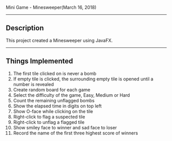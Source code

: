 Mini Game - Minesweeper(March 16, 2018)

------------------------------------------------------------
Description
------------------------------------------------------------
This project created a Minesweeper using JavaFX.

------------------------------------------------------------
Things Implemented
------------------------------------------------------------
1. The first tile clicked on is never a bomb
2. If empty tile is clicked, the surrounding empty tile is opened until a number is revealed
3. Create random board for each game
4. Select the difficulty of the game, Easy, Medium or Hard
5. Count the remaining unflagged bombs
6. Show the elapsed time in digits on top left
7. Show O-face while clicking on the tile
8. Right-click to flag a suspected tile
9. Right-click to unflag a flagged tile
10. Show smiley face to winner and sad face to loser
11. Record the name of the first three highest score of winners
